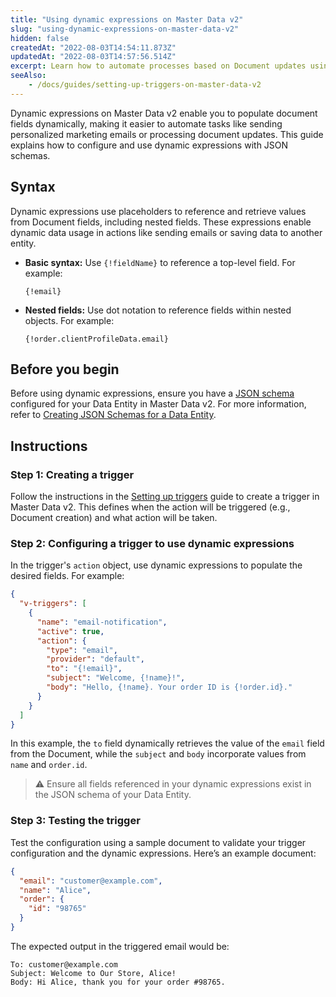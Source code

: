 ```yaml
---
title: "Using dynamic expressions on Master Data v2"
slug: "using-dynamic-expressions-on-master-data-v2"
hidden: false
createdAt: "2022-08-03T14:54:11.873Z"
updatedAt: "2022-08-03T14:57:56.514Z"
excerpt: Learn how to automate processes based on Document updates using dynamic expressions.
seeAlso:
    - /docs/guides/setting-up-triggers-on-master-data-v2
---
```


Dynamic expressions on Master Data v2 enable you to populate document fields dynamically, making it easier to automate tasks like sending personalized marketing emails or processing document updates. This guide explains how to configure and use dynamic expressions with JSON schemas.

## Syntax

Dynamic expressions use placeholders to reference and retrieve values from Document fields, including nested fields. These expressions enable dynamic data usage in actions like sending emails or saving data to another entity.

- **Basic syntax:** Use `{!fieldName}` to reference a top-level field. For example:  
    ```
    {!email}
    ```
- **Nested fields:** Use dot notation to reference fields within nested objects. For example:
    ```
    {!order.clientProfileData.email}
    ```
    
## Before you begin

Before using dynamic expressions, ensure you have a [JSON schema](https://json-schema.org/) configured for your Data Entity in Master Data v2. For more information, refer to [Creating JSON Schemas for a Data Entity](https://developers.vtex.com/docs/guides/working-with-json-schemas-in-master-data-v2).

## Instructions

### Step 1: Creating a trigger

Follow the instructions in the [Setting up triggers](https://developers.vtex.com/docs/guides/setting-up-triggers-on-master-data-v2) guide to create a trigger in Master Data v2. This defines when the action will be triggered (e.g., Document creation) and what action will be taken.

### Step 2: Configuring a trigger to use dynamic expressions

In the trigger's `action` object, use dynamic expressions to populate the desired fields. For example:

```json
{
  "v-triggers": [
    {
      "name": "email-notification",
      "active": true,
      "action": {
        "type": "email",
        "provider": "default",
        "to": "{!email}",
        "subject": "Welcome, {!name}!",
        "body": "Hello, {!name}. Your order ID is {!order.id}."
      }
    }
  ]
}
```

In this example, the `to` field dynamically retrieves the value of the `email` field from the Document, while the `subject` and `body` incorporate values from `name` and `order.id`.

> ⚠️ Ensure all fields referenced in your dynamic expressions exist in the JSON schema of your Data Entity.

### Step 3: Testing the trigger

Test the configuration using a sample document to validate your trigger configuration and the dynamic expressions. Here’s an example document:

```json
{
  "email": "customer@example.com",
  "name": "Alice",
  "order": {
    "id": "98765"
  }
}
```

The expected output in the triggered email would be:

```
To: customer@example.com
Subject: Welcome to Our Store, Alice!
Body: Hi Alice, thank you for your order #98765.
```
